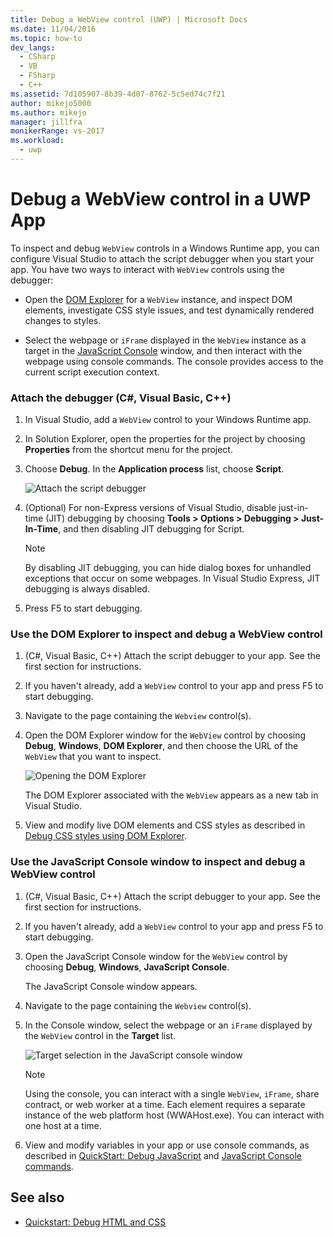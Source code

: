 ```yaml
---
title: Debug a WebView control (UWP) | Microsoft Docs
ms.date: 11/04/2016
ms.topic: how-to
dev_langs: 
  - CSharp
  - VB
  - FSharp
  - C++
ms.assetid: 7d105907-8b39-4d07-8762-5c5ed74c7f21
author: mikejo5000
ms.author: mikejo
manager: jillfra
monikerRange: vs-2017
ms.workload: 
  - uwp
---
```

# Debug a WebView control in a UWP App

 To inspect and debug `WebView` controls in a Windows Runtime app, you can configure Visual Studio to attach the script debugger when you start your app. You have two ways to interact with `WebView` controls using the debugger:

- Open the [DOM Explorer](../debugger/quickstart-debug-html-and-css.md) for a `WebView` instance, and inspect DOM elements, investigate CSS style issues, and test dynamically rendered changes to styles.

- Select the webpage or `iFrame` displayed in the `WebView` instance as a target in the [JavaScript Console](../debugger/javascript-console-commands.md?view=vs-2017) window, and then interact with the webpage using console commands. The console provides access to the current script execution context.

### Attach the debugger (C#, Visual Basic, C++)

1. In Visual Studio, add a `WebView` control to your Windows Runtime app.

2. In Solution Explorer, open the properties for the project by choosing **Properties** from the shortcut menu for the project.

3. Choose **Debug**. In the **Application process** list, choose **Script**.

     ![Attach the script debugger](../debugger/media/js_dom_webview_script_debugger.png "JS_DOM_WebView_Script_Debugger")

4. (Optional) For non-Express versions of Visual Studio, disable just-in-time (JIT) debugging by choosing **Tools > Options > Debugging > Just-In-Time**, and then disabling JIT debugging for Script.

    > [!NOTE]
    > By disabling JIT debugging, you can hide dialog boxes for unhandled exceptions that occur on some webpages. In Visual Studio Express, JIT debugging is always disabled.

5. Press F5 to start debugging.

### Use the DOM Explorer to inspect and debug a WebView control

1. (C#, Visual Basic, C++) Attach the script debugger to your app. See the first section for instructions.

2. If you haven't already, add a `WebView` control to your app and press F5 to start debugging.

3. Navigate to the page containing the `Webview` control(s).

4. Open the DOM Explorer window for the `WebView` control by choosing **Debug**, **Windows**, **DOM Explorer**, and then choose the URL of the `WebView` that you want to inspect.

     ![Opening the DOM Explorer](../debugger/media/js_dom_webview.png "JS_DOM_WebView")

     The DOM Explorer associated with the `WebView` appears as a new tab in Visual Studio.

5. View and modify live DOM elements and CSS styles as described in [Debug CSS styles using DOM Explorer](quickstart-debug-html-and-css.md).

### Use the JavaScript Console window to inspect and debug a WebView control

1. (C#, Visual Basic, C++) Attach the script debugger to your app. See the first section for instructions.

2. If you haven't already, add a `WebView` control to your app and press F5 to start debugging.

3. Open the JavaScript Console window for the `WebView` control by choosing **Debug**, **Windows**, **JavaScript Console**.

     The JavaScript Console window appears.

4. Navigate to the page containing the `Webview` control(s).

5. In the Console window, select the webpage or an `iFrame` displayed by the `WebView` control in the **Target** list.

     ![Target selection in the JavaScript console window](../debugger/media/js_console_target.png "JS_Console_Target")

    > [!NOTE]
    > Using the console, you can interact with a single `WebView`, `iFrame`, share contract, or web worker at a time. Each element requires a separate instance of the web platform host (WWAHost.exe). You can interact with one host at a time.

6. View and modify variables in your app or use console commands, as described in [QuickStart: Debug JavaScript](../debugger/quickstart-debug-javascript-using-the-console.md) and [JavaScript Console commands](../debugger/javascript-console-commands.md?view=vs-2017).

## See also

- [Quickstart: Debug HTML and CSS](../debugger/quickstart-debug-html-and-css.md)